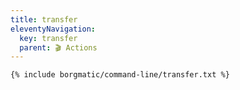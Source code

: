 ```yaml
---
title: transfer
eleventyNavigation:
  key: transfer
  parent: 🎬 Actions
---
```


```bash
{% include borgmatic/command-line/transfer.txt %}
```
